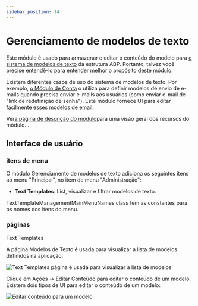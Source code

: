 ```yaml
---
sidebar_position: 14
---
```


# Gerenciamento de modelos de texto

Este módulo é usado para armazenar e editar o conteúdo do modelo para [o sistema de modelos de texto](https://docs.abp.io/en/abp/latest/Text-Templating "") da estrutura ABP. Portanto, talvez você precise entendê-lo para entender melhor o propósito deste módulo.

Existem diferentes casos de uso do sistema de modelos de texto. Por exemplo, [o Módulo de Conta](https://docs.abp.io/en/commercial/7.0/modules/Account "") o utiliza para definir modelos de envio de e-mails quando precisa enviar e-mails aos usuários (como enviar e-mail de "link de redefinição de senha"). Este módulo fornece UI para editar facilmente esses modelos de email.

Ver[a página de descrição do módulo](https://commercial.abp.io/modules/Volo.TextTemplateManagement "")para uma visão geral dos recursos do módulo. .
## Interface de usuário
### itens de menu
O módulo Gerenciamento de modelos de texto adiciona os seguintes itens ao menu "Principal", no item de menu "Administração":

- **Text Templates**: List, visualizar e filtrar modelos de texto.

TextTemplateManagementMainMenuNames class tem as constantes para os nomes dos itens do menu.
### páginas
Text Templates

A página Modelos de Texto é usada para visualizar a lista de modelos definidos na aplicação.

![Text Templates página é usada para visualizar a lista de modelos](https://raaghustorageaccount.blob.core.windows.net/raaghu-docs/text-template.png)

Clique em Ações -> Editar Conteúdo para editar o conteúdo de um modelo. Existem dois tipos de UI para editar o conteúdo de um modelo:

![Editar conteúdo para um modelo](https://raaghustorageaccount.blob.core.windows.net/raaghu-docs/text-template-edit.png)
